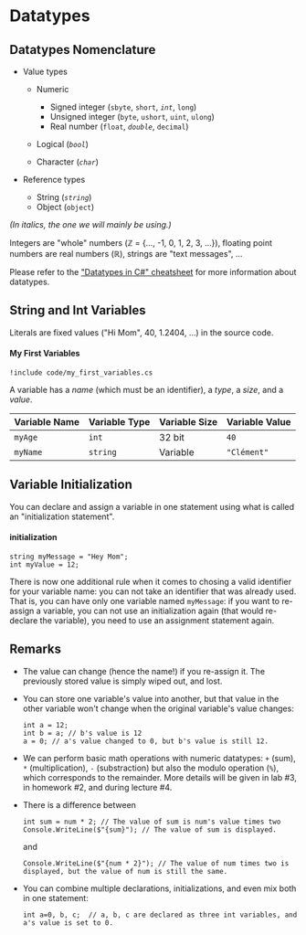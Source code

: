 # Datatypes

<!-- 

from list of topics, this should cover the following:

## Variable

- Datatype (numerical, boolean, string, character) -- including a mention of reference datatypes
- Declaration, assignment, initialization
- Naming variables correctly
- The absence of default value after declaration (un-assigned variables)

## Numerical Values

- Integers (`int`, `long`) – range and size, signature (`uint`)
- Floating Point (`float`, `double`, and `decimal`)  – range, size and precision, 
- Type casting (e.g. from `int` to `double`, and legal operations between different datatypes) and casting operator (e.g. `(int)`).
- Overflow and underflow :lock:

## Booleans

- Possible values (`true`, `false`)
- Usage
- That boolean variables are called "switches"

## Strings

- `ReadLine` method
- Concatenation (`+`)
- Interpolation
- Additional methods: `ToLower`, `ToUpper`, `Contains` :question:

### Displaying Strings on the Screen

- [Format specifiers](https://docs.microsoft.com/en-us/dotnet/standard/base-types/standard-numeric-format-strings) for numbers:
    – Currency (`C`), 
    - Fixed-point (`F`) or Number (`N`)
    - Percent (`P`) :question:
    - Exponential (`E`) :question:

- The `String.Format` method

## Characters 

- Possible values and the existence of binary, oct, dec and hex representation (cf. for instance [wikipedia](https://en.wikipedia.org/wiki/ASCII#Printable_characters))
- Escape character and sequences: `\n`, `\t`, `\\`
- Conversion between glyph and decimal value.
- Various methods: `ToLower`, `ToUpper`, `Contains`, `StartsWith`, `EndsWith` :question:

-->

## Datatypes Nomenclature

- Value types
    - Numeric    
        - Signed integer (`sbyte`, `short`, _`int`_, `long`)
        - Unsigned integer (`byte`, `ushort`, `uint`, `ulong`)
        - Real number (`float`, _`double`_, `decimal`)
        
    - Logical (_`bool`_)
    - Character (_`char`_)
    
- Reference types
    - String (_`string`_)
    - Object (`object`)

*(In _italics_, the one we will mainly be using.)*

Integers are "whole" numbers (ℤ = \{…, -1, 0, 1, 2, 3, …\}), floating point numbers are real numbers (ℝ), strings are "text messages", …

Please refer to the ["Datatypes in C#" cheatsheet](https://csci-1301.github.io/datatypes_in_csharp.html) for more information about datatypes.

## String and Int Variables

Literals are fixed values ("Hi Mom", $40$, $1.2404$,  …) in the source code.


#### My First Variables

<!-- TODO: title this code block -->

```
!include code/my_first_variables.cs
```

A variable has a *name* (which must be an identifier), a *type*, a *size*, and a *value*.

Variable Name | Variable Type | Variable Size | Variable Value
--- | --- | --- | --- |
`myAge` | `int` | 32 bit | `40` 
`myName` | `string` | Variable | `"Clément"`


## Variable Initialization

You can declare and assign a variable in one statement using what is called an "initialization statement".


#### initialization

<!-- TODO: title this code block -->

```
string myMessage = "Hey Mom";
int myValue = 12;
```

There is now one additional rule when it comes to chosing a valid identifier for your variable name: you can not take an identifier that was already used.
That is, you can have only one variable named `myMessage`: if you want to re-assign a variable, you can not use an initialization again (that would re-declare the variable), you need to use an assignment statement again.

## Remarks

- The value can change (hence the name!) if you re-assign it. The previously stored value is simply wiped out, and lost.
- You can store one variable's value into another, but that value in the other variable won't change when the original variable's value changes:

    ```{.cs}
    int a = 12;
    int b = a; // b's value is 12
    a = 0; // a's value changed to 0, but b's value is still 12.
    ```

- We can perform basic math operations with numeric datatypes:  `+` (sum), `*` (multiplication), `-` (substraction) but also the modulo operation (`%`), which corresponds to the remainder.
More details will be given in lab #3, in homework #2, and during lecture #4.

- There is a difference between

    ```
    int sum = num * 2; // The value of sum is num's value times two
    Console.WriteLine($"{sum}"); // The value of sum is displayed.
    ```

    and

    ```
    Console.WriteLine($"{num * 2}"); // The value of num times two is displayed, but the value of num is still the same.
    ```

- You can combine multiple declarations, initializations, and even mix both in one statement:

    ```
    int a=0, b, c;  // a, b, c are declared as three int variables, and a's value is set to 0.
    ```